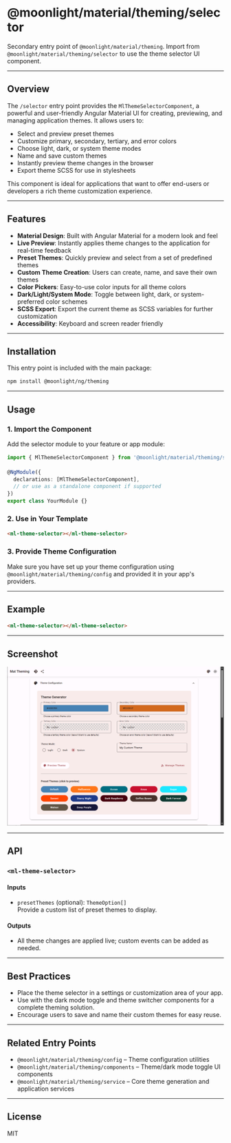 # @moonlight/material/theming/selector

Secondary entry point of `@moonlight/material/theming`. Import from `@moonlight/material/theming/selector` to use the theme selector UI component.

---

## Overview

The `/selector` entry point provides the `MlThemeSelectorComponent`, a powerful and user-friendly Angular Material UI for creating, previewing, and managing application themes. It allows users to:

- Select and preview preset themes
- Customize primary, secondary, tertiary, and error colors
- Choose light, dark, or system theme modes
- Name and save custom themes
- Instantly preview theme changes in the browser
- Export theme SCSS for use in stylesheets

This component is ideal for applications that want to offer end-users or developers a rich theme customization experience.

---

## Features

- **Material Design**: Built with Angular Material for a modern look and feel
- **Live Preview**: Instantly applies theme changes to the application for real-time feedback
- **Preset Themes**: Quickly preview and select from a set of predefined themes
- **Custom Theme Creation**: Users can create, name, and save their own themes
- **Color Pickers**: Easy-to-use color inputs for all theme colors
- **Dark/Light/System Mode**: Toggle between light, dark, or system-preferred color schemes
- **SCSS Export**: Export the current theme as SCSS variables for further customization
- **Accessibility**: Keyboard and screen reader friendly

---

## Installation

This entry point is included with the main package:

```bash
npm install @moonlight/ng/theming
```

---

## Usage

### 1. Import the Component

Add the selector module to your feature or app module:

```typescript
import { MlThemeSelectorComponent } from '@moonlight/material/theming/selector';

@NgModule({
  declarations: [MlThemeSelectorComponent],
  // or use as a standalone component if supported
})
export class YourModule {}
```

### 2. Use in Your Template

```html
<ml-theme-selector></ml-theme-selector>
```

### 3. Provide Theme Configuration

Make sure you have set up your theme configuration using `@moonlight/material/theming/config` and provided it in your app's providers.

---

## Example

<!-- You can add a screenshot here if desired -->

```html
<ml-theme-selector></ml-theme-selector>
```

---

## Screenshot

![Theme Showcase Example](selector-screenshot.png)

---



## API

### `<ml-theme-selector>`

#### Inputs

- `presetThemes` (optional): `ThemeOption[]`  
  Provide a custom list of preset themes to display.

#### Outputs

- All theme changes are applied live; custom events can be added as needed.

---

## Best Practices

- Place the theme selector in a settings or customization area of your app.
- Use with the dark mode toggle and theme switcher components for a complete theming solution.
- Encourage users to save and name their custom themes for easy reuse.

---

## Related Entry Points

- `@moonlight/material/theming/config` – Theme configuration utilities
- `@moonlight/material/theming/components` – Theme/dark mode toggle UI components
- `@moonlight/material/theming/service` – Core theme generation and application services

---

## License

MIT

